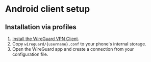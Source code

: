 # Android client setup

## Installation via profiles

1. [Install the WireGuard VPN Client](https://play.google.com/store/apps/details?id=com.wireguard.android).
2. Copy `wireguard/{username}.conf` to your phone's internal storage.
3. Open the WireGuard app and create a connection from your configuration file.

